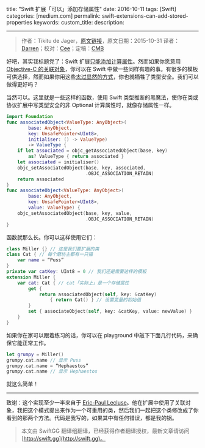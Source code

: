 title: "Swift 扩展「可以」添加存储属性"
date: 2016-10-11
tags: [Swift]
categories: [medium.com]
permalink: swift-extensions-can-add-stored-properties
keywords: 
custom_title: 
description: 

---
> 作者：Tikitu de Jager，[原文链接](https://medium.com/@ttikitu/swift-extensions-can-add-stored-properties-92db66bce6cd#.js5g1kawe)，原文日期：2015-10-31
> 译者：[Darren](https://github.com/Harman-darrenchen)；校对：[Cee](https://github.com/Cee)；定稿：[CMB](https://github.com/chenmingbiao)
  







<!--此处开始正文-->

好吧，其实我标题党了：Swift 扩展[只能添加计算属性](https://developer.apple.com/library/prerelease/ios/documentation/Swift/Conceptual/Swift_Programming_Language/Extensions.html#//apple_ref/doc/uid/TP40014097-CH24-ID152)。然而如果你愿意用 [Objective-C 的关联对象](http://nshipster.cn/associated-objects/)，你可以在 Swift 中做一些同样有趣的事。有很多的模板可供选择，然而如果你用这些[太过显然的方式](http://stackoverflow.com/a/25428409/323083)，你也就牺牲了类型安全。我们可以做得更好吗？

<!--more-->

当然可以。这里就是一些这样的函数，使用 Swift 类型推断的黑魔法，使你在类或协议扩展中写类型安全的非 Optional 计算属性时，就像存储属性一样。

```swift
import Foundation
func associatedObject<ValueType: AnyObject>(
        base: AnyObject, 
        key: UnsafePointer<UInt8>, 
        initialiser: () -> ValueType) 
        -> ValueType {
    if let associated = objc_getAssociatedObject(base, key) 
        as? ValueType { return associated }
    let associated = initialiser()
    objc_setAssociatedObject(base, key, associated, 
                             .OBJC_ASSOCIATION_RETAIN)
    return associated
}
func associateObject<ValueType: AnyObject>(
        base: AnyObject, 
        key: UnsafePointer<UInt8>, 
        value: ValueType) {
    objc_setAssociatedObject(base, key, value, 
                             .OBJC_ASSOCIATION_RETAIN)
}
```

函数就那么长。你可以这样使用它们：

```swift
class Miller {} // 这是我们要扩展的类
class Cat { // 每个磨坊主都有一只猫
    var name = “Puss”
}
private var catKey: UInt8 = 0 // 我们还是需要这样的模板
extension Miller {
    var cat: Cat { // cat「实际上」是一个存储属性
        get { 
            return associatedObject(self, key: &catKey) 
                { return Cat() } // 设置变量的初始值
        }
        set { associateObject(self, key: &catKey, value: newValue) }
    }
}
```

如果你在家可以跟着练习的话，你可以在 playground 中敲下下面几行代码，来确保它能正常工作。

```swift
let grumpy = Miller()
grumpy.cat.name // 显示 Puss
grumpy.cat.name = “Hephaestos”
grumpy.cat.name // 显示 Hephaestos
```

就这么简单！

---

致谢：这个实现至少一半来自于 [Eric-Paul Lecluse](http://epologee.com/)。他在扩展中使用了关联对象，我把这个模式提出来作为一个可重用的类，然后我们一起把这个类修改成了你看到的那两个方法。代码是我写的，如果其中有任何错误，都是我的锅。
> 本文由 SwiftGG 翻译组翻译，已经获得作者翻译授权，最新文章请访问 [http://swift.gg](http://swift.gg)。